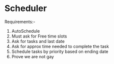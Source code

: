 
# Scheduler
Requirements:-
1. AutoSchedule
2. Must ask for Free time slots 
3. Ask for tasks and last date
4. Ask for approx time needed to complete the task 
5. Schedule tasks by priority based on ending date
6. Prove we are not gay